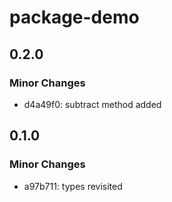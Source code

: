 # package-demo

## 0.2.0

### Minor Changes

- d4a49f0: subtract method added

## 0.1.0

### Minor Changes

- a97b711: types revisited
